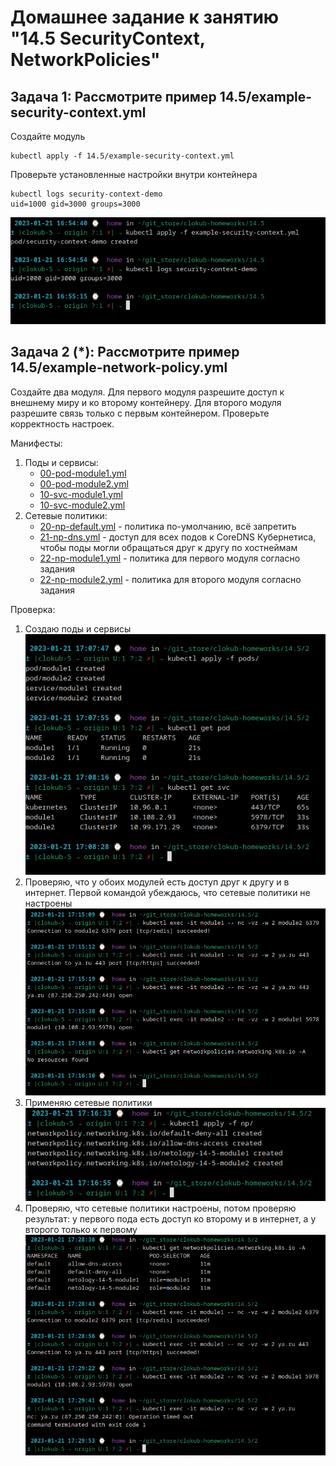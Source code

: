 # Домашнее задание к занятию "14.5 SecurityContext, NetworkPolicies"

## Задача 1: Рассмотрите пример 14.5/example-security-context.yml

Создайте модуль

```
kubectl apply -f 14.5/example-security-context.yml
```

Проверьте установленные настройки внутри контейнера

```
kubectl logs security-context-demo
uid=1000 gid=3000 groups=3000
```

![14.5, задача 1, скриншот](./14.5/img/1.png)

## Задача 2 (*): Рассмотрите пример 14.5/example-network-policy.yml

Создайте два модуля. Для первого модуля разрешите доступ к внешнему миру
и ко второму контейнеру. Для второго модуля разрешите связь только с
первым контейнером. Проверьте корректность настроек.

Манифесты:

1. Поды и сервисы:
    * [00-pod-module1.yml](./14.5/2/00-pod-module1.yml)
    * [00-pod-module2.yml](./14.5/2/00-pod-module2.yml)
    * [10-svc-module1.yml](./14.5/2/10-svc-module1.yml)
    * [10-svc-module2.yml](./14.5/2/10-svc-module2.yml)
1. Сетевые политики:
    * [20-np-default.yml](./14.5/2/20-np-default.yml) - политика по-умолчанию, всё запретить
    * [21-np-dns.yml](./14.5/2/21-np-dns.yml) - доступ для всех подов к CoreDNS Кубернетиса, чтобы поды могли обращаться друг к другу по хостнеймам
    * [22-np-module1.yml](./14.5/2/22-np-module1.yml) - политика для первого модуля согласно задания
    * [22-np-module2.yml](./14.5/2/22-np-module2.yml) - политика для второго модуля согласно задания

Проверка:

1. Создаю поды и сервисы
![create pod and svc](./14.5/img/2.1.png)
1. Проверяю, что у обоих модулей есть доступ друг к другу и в интернет. Первой командой убеждаюсь, что сетевые политики не настроены
![check no pol](./14.5/img/2.2.png)
1. Применяю сетевые политики
![apply pol](./14.5/img/2.3.png)
1. Проверяю, что сетевые политики настроены, потом проверяю результат: у первого пода есть доступ ко второму и в интернет, а у второго только к первому
![check with pol](./14.5/img/2.4.png)
